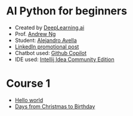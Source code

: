 

# AI Python for beginners
* Created by [DeepLearning.ai](https://www.deeplearning.ai/)
* Prof. [Andrew Ng](https://www.linkedin.com/in/andrewyng/)
* Student: [Alejandro Avella](https://aavella77.github.io/about.html)
* [LinkedIn promotional post](https://www.linkedin.com/posts/andrewyng_im-teaching-a-new-course-ai-python-for-activity-7226972667927482368-5lyf/?utm_source=share&utm_medium=member_android)
* Chatbot used: [Github Copilot](https://github.com/features/copilot?ef_id=_k_CjwKCAjw2dG1BhB4EiwA998cqNkI-M29kF65LV6FRu5fva25DNwV2p8xgk_M22Ccsa9zgv-lxp4AhRoCwrIQAvD_BwE_k_&OCID=AIDcmmb150vbv1_SEM__k_CjwKCAjw2dG1BhB4EiwA998cqNkI-M29kF65LV6FRu5fva25DNwV2p8xgk_M22Ccsa9zgv-lxp4AhRoCwrIQAvD_BwE_k_&gad_source=1&gclid=CjwKCAjw2dG1BhB4EiwA998cqNkI-M29kF65LV6FRu5fva25DNwV2p8xgk_M22Ccsa9zgv-lxp4AhRoCwrIQAvD_BwE)
* IDE used: [Intellij Idea Community Edition](https://www.jetbrains.com/idea/)

# Course 1
* [Hello world](course_1/hello_alejandro.py)
* [Days from Christmas to Birthday](course_1/days-christmas-birthday.py)